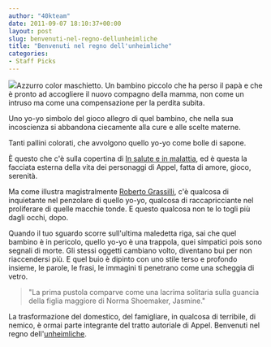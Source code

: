 ```yaml
---
author: "40kteam"
date: 2011-09-07 18:10:37+00:00
layout: post
slug: benvenuti-nel-regno-dellunheimliche
title: "Benvenuti nel regno dell'unheimliche"
categories:
- Staff Picks
---
```


[![](http://quarantak.wpengine.com/wp-content/uploads/2011/09/cover-208x300.jpg)](http://www.bookrepublic.it/book/9788865860731-in-salute-e-in-malattia/?utm_source=blog&utm_medium=post&utm_campaign=40k)Azzurro color maschietto. Un bambino piccolo che ha perso il papà e che è pronto ad accogliere il nuovo compagno della mamma, non come un intruso ma come una compensazione per la perdita subita.




Uno yo-yo simbolo del gioco allegro di quel bambino, che nella sua incoscienza si abbandona ciecamente alla cure e alle scelte materne.




Tanti pallini colorati, che avvolgono quello yo-yo come bolle di sapone.

  



È questo che c'è sulla copertina di [In salute e in malattia](http://www.bookrepublic.it/book/9788865860731-in-salute-e-in-malattia/?utm_source=blog&utm_medium=post&utm_campaign=40k), ed è questa la facciata esterna della vita dei personaggi di Appel, fatta di amore, gioco, serenità.


  



Ma come illustra magistralmente [Roberto Grassilli](http://twitter.com/#!/RobGrassilli), c'è qualcosa di inquietante nel penzolare di quello yo-yo, qualcosa di raccapricciante nel proliferare di quelle macchie tonde. E questo qualcosa non te lo togli più dagli occhi, dopo.




Quando il tuo sguardo scorre sull'ultima maledetta riga, sai che quel bambino è in pericolo, quello yo-yo è una trappola, quei simpatici pois sono segnali di morte. Gli stessi oggetti cambiano volto, diventano bui per non riaccendersi più. E quel buio è dipinto con uno stile terso e profondo insieme, le parole, le frasi, le immagini ti penetrano come una scheggia di vetro.


  



> 

> 
> "La prima pustola comparve come una lacrima solitaria sulla guancia della figlia maggiore di Norma Shoemaker, Jasmine."


  



La trasformazione del domestico, del famigliare, in qualcosa di terribile, di nemico, è ormai parte integrante del tratto autoriale di Appel. Benvenuti nel regno dell'[unheimliche](http://it.wikipedia.org/wiki/Il_perturbante).



